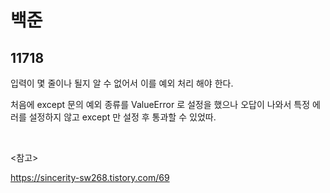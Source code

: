 # 백준

## 11718

입력이 몇 줄이나 될지 알 수 없어서 이를 예외 처리 해야 한다.

처음에 except 문의 예외 종류를 ValueError 로 설정을 했으나 오답이 나와서 특정 에러를 설정하지 않고 except 만 설정 후 통과할 수 있었따.

<br>

<참고>

https://sincerity-sw268.tistory.com/69